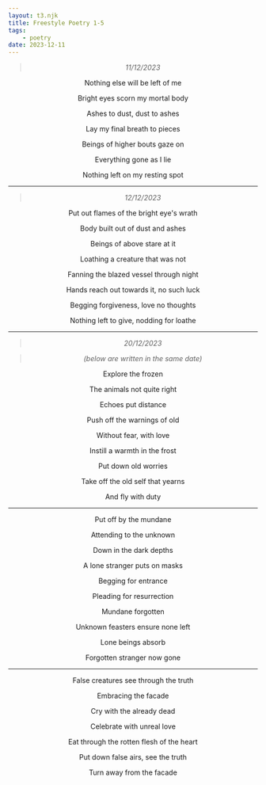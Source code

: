 ```yaml
---
layout: t3.njk
title: Freestyle Poetry 1-5
tags:
    - poetry
date: 2023-12-11
---
```

<style>
   p{
    text-align: center;
   }
</style>

> *11/12/2023*

Nothing else will be left of me 

Bright eyes scorn my mortal body 

Ashes to dust, dust to ashes 

Lay my final breath to pieces 

Beings of higher bouts gaze on 

Everything gone as I lie 

Nothing left on my resting spot

---

> *12/12/2023*

Put out flames of the bright eye's wrath 

Body built out of dust and ashes 

Beings of above stare at it 

Loathing a creature that was not 

Fanning the blazed vessel through night

Hands reach out towards it, no such luck 

Begging forgiveness, love no thoughts 

Nothing left to give, nodding for loathe

---

> *20/12/2023*

> *(below are written in the same date)*

Explore the frozen

The animals not quite right

Echoes put distance

Push off the warnings of old

Without fear, with love

Instill a warmth in the frost

Put down old worries

Take off the old self that yearns

And fly with duty

---

Put off by the mundane

Attending to the unknown

Down in the dark depths

A lone stranger puts on masks

Begging for entrance

Pleading for resurrection

Mundane forgotten

Unknown feasters ensure none left

Lone beings absorb

Forgotten stranger now gone

---

False creatures see through the truth

Embracing the facade

Cry with the already dead

Celebrate with unreal love

Eat through the rotten flesh of the heart

Put down false airs, see the truth

Turn away from the facade